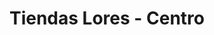 ---
title: "Tiendas Lores - Centro"
url: /tierra-blanca/tiendas-lores-centro/
shop: supermercado
---
